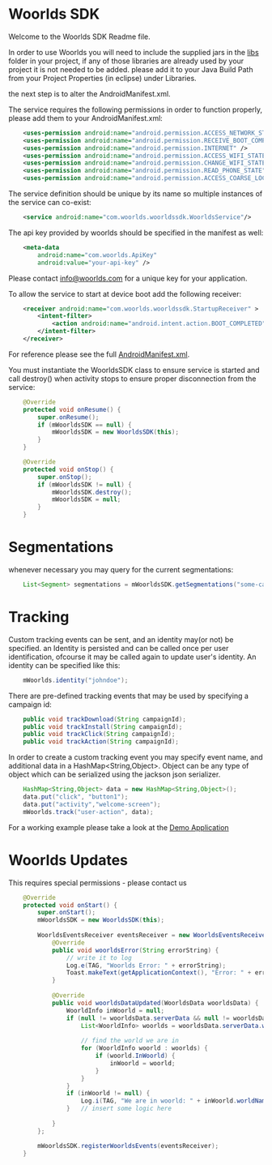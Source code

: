 Woorlds SDK
============

Welcome to the Woorlds SDK Readme file.

In order to use Woorlds you will need to include the supplied jars in the [libs](WoorldsDemo/libs) folder in your project, if any of those libraries are already used by your project it is not needed to be added. please add it to your Java Build Path from your Project Properties (in eclipse) under Libraries.

the next step is to alter the AndroidManifest.xml.

The service requires the following permissions in order to function properly, please add them to your AndroidManifest.xml:
```xml
    <uses-permission android:name="android.permission.ACCESS_NETWORK_STATE" />
    <uses-permission android:name="android.permission.RECEIVE_BOOT_COMPLETED" />
    <uses-permission android:name="android.permission.INTERNET" />
    <uses-permission android:name="android.permission.ACCESS_WIFI_STATE" />
    <uses-permission android:name="android.permission.CHANGE_WIFI_STATE" />
    <uses-permission android:name="android.permission.READ_PHONE_STATE" />
    <uses-permission android:name="android.permission.ACCESS_COARSE_LOCATION" />
```
The service definition should be unique by its name so multiple instances of the service can co-exist:

```xml
    <service android:name="com.woorlds.woorldssdk.WoorldsService"/>
```

The api key provided by woorlds should be specified in the manifest as well:
```xml
    <meta-data
        android:name="com.woorlds.ApiKey"
        android:value="your-api-key" />
```

Please contact info@woorlds.com for a unique key for your application.

To allow the service to start at device boot add the following receiver:
```xml
    <receiver android:name="com.woorlds.woorldssdk.StartupReceiver" >
        <intent-filter>
            <action android:name="android.intent.action.BOOT_COMPLETED" />
        </intent-filter>
    </receiver>
```
For reference please see the full [AndroidManifest.xml](WoorldsDemo/AndroidManifest.xml).


You must instantiate the WoorldsSDK class to ensure service is started and call destroy() when activity stops to ensure proper disconnection from the service:
```java
    @Override
    protected void onResume() {
        super.onResume();
        if (mWoorldsSDK == null) {
            mWoorldsSDK = new WoorldsSDK(this);
        }
    }

    @Override
    protected void onStop() {
        super.onStop();
        if (mWoorldsSDK != null) {
            mWoorldsSDK.destroy();
            mWoorldsSDK = null;
        }
    }

```

Segmentations
=============
whenever necessary you may query for the current segmentations:
```java
    List<Segment> segmentations = mWoorldsSDK.getSegmentations("some-campaign-id");
```


Tracking
========
Custom tracking events can be sent, and an identity may(or not) be specified. an Identity is persisted and can be called once per user identification, ofcourse it may be called again to update user's identity. An identity can be specified like this:

```java
    mWoorlds.identity("johndoe");
```

There are pre-defined tracking events that may be used by specifying a campaign id:

```java
    public void trackDownload(String campaignId);
    public void trackInstall(String campaignId);
    public void trackClick(String campaignId);
    public void trackAction(String campaignId);
```

In order to create a custom tracking event you may specify event name, and additional data in a HashMap<String,Object>. Object can be any type of object which can be serialized using the jackson json serializer.
```java
    HashMap<String,Object> data = new HashMap<String,Object>();
    data.put("click", "button1");
    data.put("activity","welcome-screen");
    mWoorlds.track("user-action", data);
```
For a working example please take a look at the [Demo Application](WoorldsDemo/src/com/example/woorldsdemo/DemoActivity.java)


Woorlds Updates
===============
This requires special permissions - please contact us


```java
    @Override
    protected void onStart() {
        super.onStart();
        mWoorldsSDK = new WoorldsSDK(this);
    
        WoorldsEventsReceiver eventsReceiver = new WoorldsEventsReceiver() {
            @Override
            public void woorldsError(String errorString) {
                // write it to log
                Log.e(TAG, "Woorlds Error: " + errorString);
                Toast.makeText(getApplicationContext(), "Error: " + errorString, Toast.LENGTH_SHORT).show();
            }
        
            @Override
            public void woorldsDataUpdated(WoorldsData woorldsData) {
                WoorldInfo inWoorld = null;
                if (null != woorldsData.serverData && null != woorldsData.serverData.wifiWorlds) {
                    List<WoorldInfo> woorlds = woorldsData.serverData.wifiWorlds;
                    
                    // find the world we are in
                    for (WoorldInfo woorld : woorlds) {
                        if (woorld.InWoorld) {
                            inWoorld = woorld;
                        }
                    }
                }
                if (inWoorld != null) {
                    Log.i(TAG, "We are in woorld: " + inWoorld.worldName);
                }   // insert some logic here
                
            }
        };

        mWoorldsSDK.registerWoorldsEvents(eventsReceiver);
    }
```


